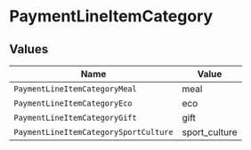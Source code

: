 # PaymentLineItemCategory


## Values

| Name                                  | Value                                 |
| ------------------------------------- | ------------------------------------- |
| `PaymentLineItemCategoryMeal`         | meal                                  |
| `PaymentLineItemCategoryEco`          | eco                                   |
| `PaymentLineItemCategoryGift`         | gift                                  |
| `PaymentLineItemCategorySportCulture` | sport_culture                         |